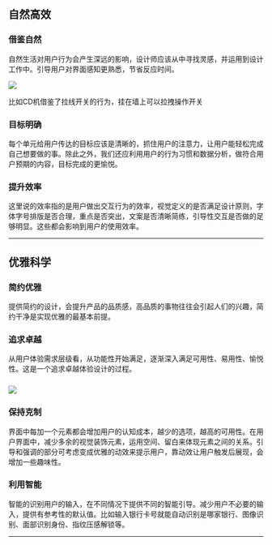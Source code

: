 <h2 id="efficient">自然高效</h2>

### 借鉴自然

自然生活对用户行为会产生深远的影响，设计师应该从中寻找灵感，并运用到设计工作中。引导用户对界面感知更熟悉，节省反应时间。

<img src="//storage.360buyimg.com/static-res/tech/jrv/site/design-img-1-1-1.png" />

<p class="tips">比如CD机借鉴了拉线开关的行为，挂在墙上可以拉拽操作开关</p>

### 目标明确

每个单元给用户传达的目标应该是清晰的，抓住用户的注意力，让用户能轻松完成自己想要做的事。除此之外，我们还应利用用户的行为习惯和数据分析，做符合用户预期的内容，目标完成的更愉悦。

### 提升效率

这里说的效率指的是用户做出交互行为的效率，视觉定义的是否满足设计原则，字体字号排版是否合理，重点是否突出，文案是否清晰简练，引导性交互是否做的足够明显。这些都会影响到用户的使用效率。

---

<h2 id="scientific">优雅科学</h2>

### 简约优雅

提供简约的设计，会提升产品的品质感，高品质的事物往往会引起人们的兴趣，简约干净是实现优雅的最基本前提。

### 追求卓越

从用户体验需求层级看，从功能性开始满足，逐渐深入满足可用性、易用性、愉悦性。这是一个追求卓越体验设计的过程。

<img src="//storage.360buyimg.com/static-res/tech/jrv/site/design-img-1-2-1.png" style="margin-top: 10px" />

### 保持克制

界面中每加一个元素都会增加用户的认知成本，越少的选项，越高的可用性。在用户界面中，减少多余的视觉装饰元素，运用空间、留白来体现元素之间的关系。引导和强调的部分可考虑变成优雅的动效来提示用户，靠动效让用户触发后展现，会增加一些趣味性。

### 利用智能

智能的识别用户的输入，在不同情况下提供不同的智能引导。减少用户不必要的输入，提供有参考性的默认值。比如输入银行卡号就能自动识别是哪家银行、图像识别、面部识别身份、指纹压感解锁等。

---
